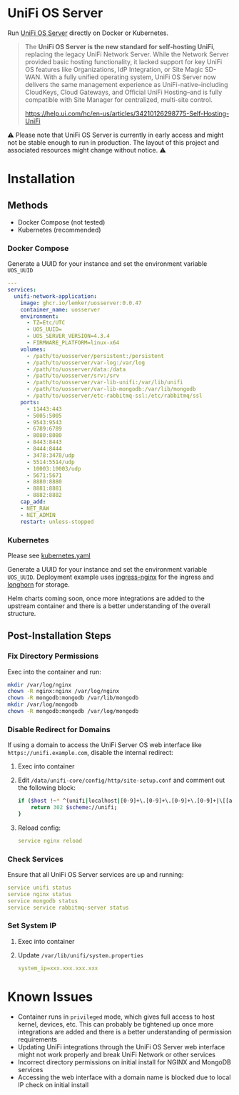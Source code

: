 # UniFi OS Server

Run [UniFi OS Server](https://blog.ui.com/article/introducing-unifi-os-server) directly on Docker or Kubernetes.

> The **UniFi OS Server is the new standard for self-hosting UniFi**, replacing the legacy UniFi Network Server. While the Network Server provided basic hosting functionality, it lacked support for key UniFi OS features like Organizations, IdP Integration, or Site Magic SD-WAN. With a fully unified operating system, UniFi OS Server now delivers the same management experience as UniFi-native–including CloudKeys, Cloud Gateways, and Official UniFi Hosting–and is fully compatible with Site Manager for centralized, multi-site control.
>
> <https://help.ui.com/hc/en-us/articles/34210126298775-Self-Hosting-UniFi>


⚠️ Please note that UniFi OS Server is currently in early access and might not be stable enough to run in production. The layout of this project and associated resources might change without notice. ⚠️

# Installation

## Methods

* Docker Compose (not tested)
* Kubernetes (recommended)

### Docker Compose

Generate a UUID for your instance and set the environment variable `UOS_UUID`

```yaml
---
services:
  unifi-network-application:
    image: ghcr.io/lemker/uosserver:0.0.47
    container_name: uosserver
    environment:
      - TZ=Etc/UTC
      - UOS_UUID=
      - UOS_SERVER_VERSION=4.3.4
      - FIRMWARE_PLATFORM=linux-x64
    volumes:
      - /path/to/uosserver/persistent:/persistent
      - /path/to/uosserver/var-log:/var/log
      - /path/to/uosserver/data:/data
      - /path/to/uosserver/srv:/srv
      - /path/to/uosserver/var-lib-unifi:/var/lib/unifi
      - /path/to/uosserver/var-lib-mongodb:/var/lib/mongodb
      - /path/to/uosserver/etc-rabbitmq-ssl:/etc/rabbitmq/ssl
    ports:
      - 11443:443
      - 5005:5005
      - 9543:9543
      - 6789:6789 
      - 8080:8080
      - 8443:8443
      - 8444:8444
      - 3478:3478/udp
      - 5514:5514/udp
      - 10003:10003/udp
      - 5671:5671
      - 8880:8880
      - 8881:8881
      - 8882:8882
    cap_add:
    - NET_RAW
    - NET_ADMIN
    restart: unless-stopped
```

### Kubernetes

Please see [kubernetes.yaml](https://github.com/lemker/unifi-os-server/blob/main/kubernetes.yaml)

Generate a UUID for your instance and set the environment variable `UOS_UUID`. Deployment example uses [ingress-nginx](https://github.com/kubernetes/ingress-nginx) for the ingress and [longhorn](https://github.com/longhorn/longhorn) for storage.

Helm charts coming soon, once more integrations are added to the upstream container and there is a better understanding of the overall structure.

## Post-Installation Steps

### Fix Directory Permissions

Exec into the container and run:

```bash
mkdir /var/log/nginx
chown -R nginx:nginx /var/log/nginx
chown -R mongodb:mongodb /var/lib/mongodb
mkdir /var/log/mongodb
chown -R mongodb:mongodb /var/log/mongodb
```

### Disable Redirect for Domains

If using a domain to access the UniFi Server OS web interface like `https://unifi.example.com`, disable the internal redirect:


1. Exec into container
2. Edit `/data/unifi-core/config/http/site-setup.conf` and comment out the following block:

   ```bash
   if ($host !~* ^(unifi|localhost|[0-9]+\.[0-9]+\.[0-9]+\.[0-9]+|\[[a-f0-9:]+\])$) {
       return 302 $scheme://unifi;
   }
   ```
3. Reload config:

   ```yaml
   service nginx reload
   ```

### Check Services

Ensure that all UniFi OS Server services are up and running:

```yaml
service unifi status
service nginx status
service mongodb status
service service rabbitmq-server status
```

### Set System IP


1. Exec into container
2. Update `/var/lib/unifi/system.properties`

   ```yaml
   system_ip=xxx.xxx.xxx.xxx
   ```

# Known Issues

* Container runs in `privileged` mode, which gives full access to host kernel, devices, etc. This can probably be tightened up once more integrations are added and there is a better understanding of permission requirements
* Updating UniFi integrations through the UniFi OS Server web interface might not work properly and break UniFi Network or other services
* Incorrect directory permissions on initial install for NGINX and MongoDB services
* Accessing the web interface with a domain name is blocked due to local IP check on initial install

